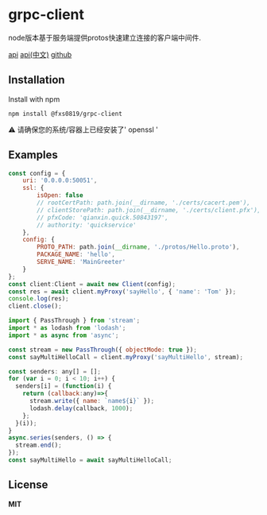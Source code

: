 grpc-client
===

node版本基于服务端提供protos快速建立连接的客户端中间件.

[api](https://www.grpc.io/docs/languages/node/) [api(中文)](http://doc.oschina.net/grpc?t=60135) [github](https://github.com/grpc/grpc)

## Installation

Install with npm

    npm install @fxs0819/grpc-client


:warning: 请确保您的系统/容器上已经安装了' openssl '

## Examples

```javascript
const config = {
    uri: '0.0.0.0:50051',
    ssl: {
        isOpen: false
        // rootCertPath: path.join(__dirname, './certs/cacert.pem'),
        // clientStorePath: path.join(__dirname, './certs/client.pfx'),
        // pfxCode: 'qianxin.quick.50843197',
        // authority: 'quickservice'
    },
    config: {
        PROTO_PATH: path.join(__dirname, './protos/Hello.proto'),
        PACKAGE_NAME: 'hello',
        SERVE_NAME: 'MainGreeter'
    }
};
const client:Client = await new Client(config);
const res = await client.myProxy('sayHello', { 'name': 'Tom' });
console.log(res);
client.close();
```

```javascript
import { PassThrough } from 'stream';
import * as lodash from 'lodash';
import * as async from 'async';

const stream = new PassThrough({ objectMode: true });
const sayMultiHelloCall = client.myProxy('sayMultiHello', stream);

const senders: any[] = [];
for (var i = 0; i < 10; i++) {
  senders[i] = (function(i) {
    return (callback:any)=>{
      stream.write({ name: `name${i}` });
      lodash.delay(callback, 1000);
    };
  }(i));
}
async.series(senders, () => {
  stream.end();
});
const sayMultiHello = await sayMultiHelloCall;
```

## License

**MIT**
